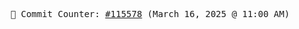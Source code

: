 <p align="center">
    <samp>
        📮 Commit Counter: <a href="https://github.com/Javascript-void0/Javascript-void0/commits/main">#115578</a> (March 16, 2025 @ 11:00 AM)
    </samp>
</p>